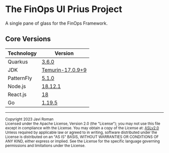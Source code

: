 # The FinOps UI Prius Project
A single pane of glass for the FinOps Framework.

## Core Versions

| Technology | Version                                                                              |
| ---------- |--------------------------------------------------------------------------------------|
| Quarkus    | [3.6.0](https://quarkus.io/blog/quarkus-3-6-0-released/)                             |
| JDK        | [Temurin-17.0.9+9](https://adoptium.net/temurin/release-notes/?version=jdk-17.0.9+9) |
| PatternFly | [5.1.0](https://www.patternfly.org/get-started/release-highlights#patternfly-5.1)    |
| Node.js    | [18.12.1](https://nodejs.org/en/blog/release/v18.12.1)                               |
| React.js   | [18](https://react.dev/blog/2022/03/29/react-v18)                                    |
| Go         | [1.19.5](https://go.dev/doc/devel/release#go1.19)                                    |

---
<sub>
Copyright 2023 Javi Roman
<br>
Licensed under the Apache License, Version 2.0 (the "License");
you may not use this file except in compliance with the License.
You may obtain a copy of the License at: 
<a href="https://www.apache.org/licenses/LICENSE-2.0">ASLv2.0</a>
 Unless required by applicable law or agreed to in writing, software
distributed under the License is distributed on an "AS IS" BASIS,
WITHOUT WARRANTIES OR CONDITIONS OF ANY KIND, either express or implied.
See the License for the specific language governing permissions and
limitations under the License.

